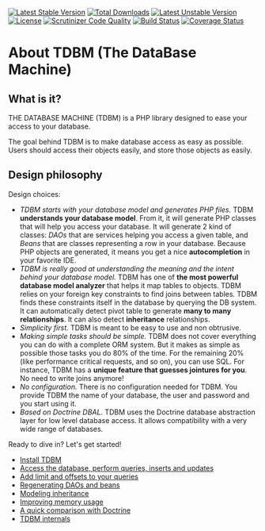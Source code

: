 [![Latest Stable Version](https://poser.pugx.org/mouf/database.tdbm/v/stable)](https://packagist.org/packages/mouf/database.tdbm)
[![Total Downloads](https://poser.pugx.org/mouf/database.tdbm/downloads)](https://packagist.org/packages/mouf/database.tdbm)
[![Latest Unstable Version](https://poser.pugx.org/mouf/database.tdbm/v/unstable)](https://packagist.org/packages/mouf/database.tdbm)
[![License](https://poser.pugx.org/mouf/database.tdbm/license)](https://packagist.org/packages/mouf/database.tdbm)
[![Scrutinizer Code Quality](https://scrutinizer-ci.com/g/thecodingmachine/database.tdbm/badges/quality-score.png?b=4.1)](https://scrutinizer-ci.com/g/thecodingmachine/database.tdbm/?branch=4.1)
[![Build Status](https://travis-ci.org/thecodingmachine/database.tdbm.svg?branch=4.1)](https://travis-ci.org/thecodingmachine/database.tdbm)
[![Coverage Status](https://coveralls.io/repos/thecodingmachine/database.tdbm/badge.svg?branch=4.1&service=github)](https://coveralls.io/github/thecodingmachine/database.tdbm?branch=4.1)


About TDBM (The DataBase Machine)
=================================

What is it?
-----------

THE DATABASE MACHINE (TDBM) is a PHP library designed to ease your access to your database.

The goal behind TDBM is to make database access as easy as possible. Users should access their objects easily, and store those objects as easily.


Design philosophy
-----------------

Design choices:

- _TDBM starts with your database model and generates PHP files._ TDBM **understands your database model**. From it,
  it will generate PHP classes that will help you access your database. It will generate 2 kind of classes: *DAOs*
  that are services helping you access a given table, and *Beans* that are classes representing a row in your database.
  Because PHP objects are generated, it means you get a nice **autocompletion** in your favorite IDE. 
- _TDBM is really good at understanding the meaning and the intent behind your database model._
  TDBM has one of **the most powerful database model analyzer** that helps it 
  map tables to objects.
  TDBM relies on your foreign key constraints to find joins between tables.
  TDBM finds these constraints itself in the database by querying the 
  DB system. It can automatically detect pivot table to generate **many to many relationships**. It can also 
  detect **inheritance** relationships.
- _Simplicity first._ TDBM is meant to be easy to use and non obtrusive. 
- _Making simple tasks should be simple._ TDBM does not cover everything you can do with a complete ORM system. 
  But it makes as simple as possible those tasks you do 80% of the time. For the remaining 20% (like performance critical requests, and so on), you can use SQL.
  For instance, TDBM has a **unique feature that guesses jointures for you**. No need to write joins anymore! 
- _No configuration._ There is no configuration needed for TDBM. You provide TDBM the name of your database, the user and password and you start using it.
- _Based on Doctrine DBAL._ TDBM uses the Doctrine database abstraction layer for low level database access. It allows
  compatibility with a very wide range of databases.

Ready to dive in? Let's get started!

- [Install TDBM](doc/install.md)
- [Access the database, perform queries, inserts and updates](doc/quickstart.md)
- [Add limit and offsets to your queries](doc/limit_offset_resultset.md)
- [Regenerating DAOs and beans](doc/generating_daos.md)
- [Modeling inheritance](doc/modeling_inheritance.md)
- [Improving memory usage](doc/memory_management.md)
- [A quick comparison with Doctrine](doc/comparison_with_doctrine.md)
- [TDBM internals](doc/internals.md)
